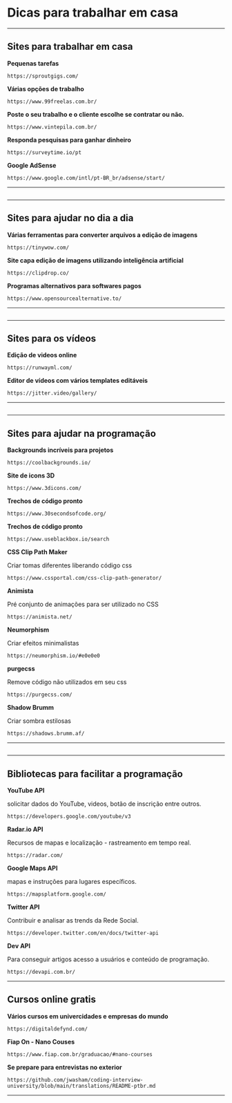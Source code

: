 <h1>Dicas para trabalhar em casa</h1>

------------------------------------------------------------------------------------------------

<h2>Sites para trabalhar em casa</h2>

**Pequenas tarefas**
``` 
https://sproutgigs.com/
```

**Várias opções de trabalho**
``` 
https://www.99freelas.com.br/
```

**Poste o seu trabalho e o cliente escolhe se contratar ou não.**
``` 
https://www.vintepila.com.br/
```

**Responda pesquisas para ganhar dinheiro**
``` 
https://surveytime.io/pt
```

**Google AdSense**
``` 
https://www.google.com/intl/pt-BR_br/adsense/start/
```

****
``` 

```

------------------------------------------------------------------------------------------------

<h2>Sites para ajudar no dia a dia</h2>

**Várias ferramentas para converter arquivos a edição de imagens**
``` 
https://tinywow.com/
```

**Site capa edição de imagens utilizando inteligência artificial**
``` 
https://clipdrop.co/
```

**Programas alternativos para softwares pagos**
``` 
https://www.opensourcealternative.to/
```

****
``` 

```

------------------------------------------------------------------------------------------------

<h2>Sites para os vídeos</h2>

**Edição de videos online**
``` 
https://runwayml.com/
```
**Editor de vídeos com vários templates editáveis**
``` 
https://jitter.video/gallery/
```

****
``` 

```

------------------------------------------------------------------------------------------------

<h2>Sites para ajudar na programação</h2>

**Backgrounds incríveis para projetos**
``` 
https://coolbackgrounds.io/
```

**Site de icons 3D**
``` 
https://www.3dicons.com/
```

**Trechos de código pronto**
``` 
https://www.30secondsofcode.org/
```

**Trechos de código pronto**
``` 
https://www.useblackbox.io/search
```

**CSS Clip Path Maker**
<p>Criar tomas diferentes liberando código css</p>

``` 
https://www.cssportal.com/css-clip-path-generator/
```

**Animista**
<p>Pré conjunto de animações para ser utilizado no CSS</p>

``` 
https://animista.net/
```

**Neumorphism**
<p>Criar efeitos minimalistas</p>

``` 
https://neumorphism.io/#e0e0e0
```

**purgecss**
<p>Remove código não utilizados em seu css</p>

``` 
https://purgecss.com/
```

**Shadow Brumm**
<p>Criar sombra estilosas</p>

``` 
https://shadows.brumm.af/
```

****
``` 

```
------------------------------------------------------------------------------------------------

<h2>Bibliotecas para facilitar a programação</h2>

**YouTube API**
<p>solicitar dados do YouTube, videos, botão de inscrição entre outros.</p>

``` 
https://developers.google.com/youtube/v3
```

**Radar.io API**
<p>Recursos de mapas e localização - rastreamento em tempo real.</p>

``` 
https://radar.com/
```

**Google Maps API**
<p>mapas e instruções para lugares específicos.</p>

``` 
https://mapsplatform.google.com/
```

**Twitter API**
<p>Contribuir e analisar as trends da Rede Social.</p>

``` 
https://developer.twitter.com/en/docs/twitter-api
```

**Dev API**
<p>Para conseguir artigos acesso a usuários e conteúdo de programação.</p>

``` 
https://devapi.com.br/
```

------------------------------------------------------------------------------------------------

<h2>Cursos online gratis</h2>

**Vários cursos em univercidades e empresas do mundo**
``` 
https://digitaldefynd.com/
```

**Fiap On - Nano Couses**
``` 
https://www.fiap.com.br/graduacao/#nano-courses
```

**Se prepare para entrevistas no exterior**
``` 
https://github.com/jwasham/coding-interview-university/blob/main/translations/README-ptbr.md
```

****
``` 

```


